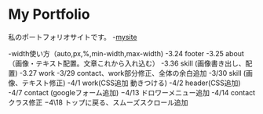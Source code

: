 # My Portfolio
私のポートフォリオサイトです。
-[mysite](https://aoi-n-m.github.io/)

-width使い方（auto,px,%,min-width,max-width)
-3.24 footer
-3.25 about （画像・テキスト配置。文章これから入れ込む）
-3.36 skill (画像書き出し、配置)
-3.27 work
-3/29 contact、work部分修正、全体の余白追加
-3/30 skill (画像、テキスト修正)
-4/1 work(CSS追加 動きつける)
-4/2 header(CSS追加)
-4/7 contact (googleフォーム追加)
−4/13 ドロワーメニュー追加
-4/14 contact クラス修正
−4\18 トップに戻る、スムーズスクロール追加
